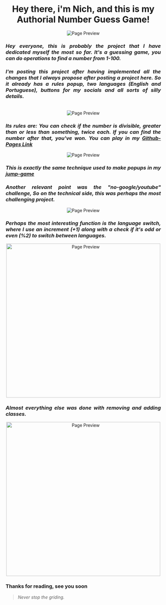 <h1 align="center"> Hey there, i'm Nich, and this is my Authorial Number Guess Game! </h1>
<p align="center">
  <img src="https://github.com/italicnich/guess_game/blob/main/readmeimg/img-gif.gif" alt="Page Preview">
</p>
  
 <h3 align="justify"> <i> Hey everyone, this is probably the project that I have dedicated myself the most so far. It's a guessing game, you can do operations to find a number from 1-100. </i> </h3>
<h3 align="justify"> <i> I'm posting this project after having implemented all the changes that I always propose after posting a project here. So it already has a rules popup, two languages (English and Portuguese), buttons for my socials and all sorts of silly details.<br><br> </i> </h3>
<p align="center">
  <img src="https://github.com/italicnich/guess_game/blob/main/readmeimg/hover-gif.gif" alt="Page Preview">
  <h3 align="justify"><i>Its rules are: You can check if the number is divisible, greater than or less than something, twice each. If you can find the number after that, you've won. You can play in my <a href="https://italicnich.github.io/guess_game/">Github-Pages Link</a></i></h3>
<p align="center">
    <img src="https://github.com/italicnich/guess_game/blob/main/readmeimg/rules.png" alt="Page Preview">
</p>
<h3 align="justify"><i>This is exactly the same technique used to make popups in my <a href="https://github.com/italicnich/jump-game"> jump-game </a></i></h3>
<h3 align="justify"><i>Another relevant point was the "no-google/youtube" challenge, So on the technical side, this was perhaps the most challenging project.</i></h3>
<p align="center">
    <img src="https://github.com/italicnich/guess_game/blob/main/readmeimg/win.png" alt="Page Preview">
</p>
<h3 align="justify"><i>Perhaps the most interesting function is the language switch, where I use an increment (+1) along with a check if it's odd or even (%2) to switch between languages.</i></h3>
<p align="center">
    <img src="https://github.com/italicnich/guess_game/blob/main/readmeimg/lang-f.png" alt="Page Preview" width="500">
</p>
<h3 align="justify"><i>Almost everything else was done with removing and adding classes.</i></h3>
<p align="center">
    <img src="https://github.com/italicnich/guess_game/blob/main/readmeimg/class-f.png" alt="Page Preview" width="500">
</p>
<h3 align="justify">
Thanks for reading, see you soon
</h3>

> *Never stop the griding.*
